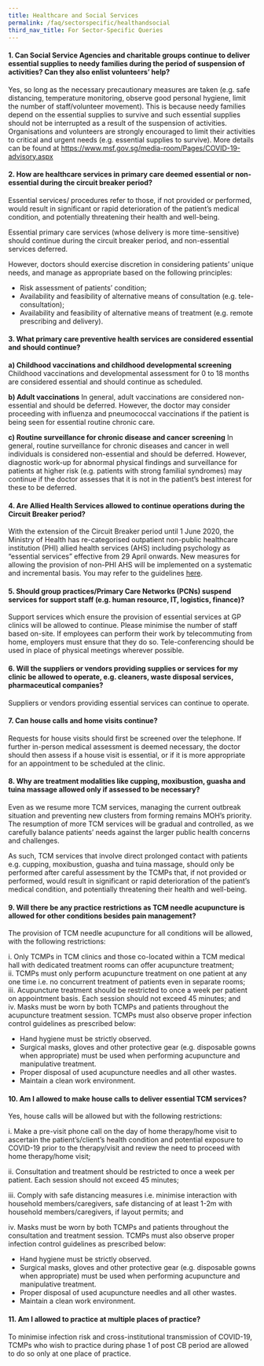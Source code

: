 ```yaml
---
title: Healthcare and Social Services
permalink: /faq/sectorspecific/healthandsocial
third_nav_title: For Sector-Specific Queries
---
```


#### **1. Can Social Service Agencies and charitable groups continue to deliver essential supplies to needy families during the period of suspension of activities? Can they also enlist volunteers’ help?**
Yes, so long as the necessary precautionary measures are taken (e.g. safe distancing, temperature monitoring, observe good personal hygiene, limit the number of staff/volunteer movement). This is because needy families depend on the essential supplies to survive and such essential supplies should not be interrupted as a result of the suspension of activities. Organisations and volunteers are strongly encouraged to limit their activities to critical and urgent needs (e.g. essential supplies to survive). More details can be found at <a href="https://www.msf.gov.sg/media-room/Pages/COVID-19-advisory.aspx" target="_blank">https://www.msf.gov.sg/media-room/Pages/COVID-19-advisory.aspx</a>

#### **2. How are healthcare services in primary care deemed essential or non-essential during the circuit breaker period?**
Essential services/ procedures refer to those, if not provided or performed, would result in significant or rapid deterioration of the patient’s medical condition, and potentially threatening their health and well-being.

Essential primary care services (whose delivery is more time-sensitive) should continue during the circuit breaker period, and non-essential services deferred.

However, doctors should exercise discretion in considering patients’ unique needs, and manage as appropriate based on the following principles:
- Risk assessment of patients’ condition;
- Availability and feasibility of alternative means of consultation (e.g. tele-consultation);
- Availability and feasibility of alternative means of treatment (e.g. remote prescribing and delivery).

#### **3. What primary care preventive health services are considered essential and should continue?**
**a) Childhood vaccinations and childhood developmental screening**
Childhood vaccinations and developmental assessment for 0 to 18 months are considered essential and should continue as scheduled. 

**b) Adult vaccinations**
In general, adult vaccinations are considered non-essential and should be deferred. However, the doctor may consider proceeding with influenza and pneumococcal vaccinations if the patient is being seen for essential routine chronic care. 

**c) Routine surveillance for chronic disease and cancer screening**
In general, routine surveillance for chronic diseases and cancer in well individuals is considered non-essential and should be deferred. However, diagnostic work-up for abnormal physical findings and surveillance for patients at higher risk (e.g. patients with strong familial syndromes) may continue if the doctor assesses that it is not in the patient’s best interest for these to be deferred. 

#### **4. Are Allied Health Services allowed to continue operations during the Circuit Breaker period?**
With the extension of the Circuit Breaker period until 1 June 2020, the Ministry of Health has re-categorised outpatient non-public healthcare institution (PHI) allied health services (AHS) including psychology as “essential services” effective from 29 April onwards. New measures for allowing the provision of non-PHI AHS will be implemented on a systematic and incremental basis. You may refer to the guidelines <a href="https://covid.gobusiness.gov.sg/essentialservices/healthandsocialservices/" target="_blank">here</a>.

#### **5. Should group practices/Primary Care Networks (PCNs) suspend services for support staff (e.g. human resource, IT, logistics, finance)?**
Support services which ensure the provision of essential services at GP clinics will be allowed to continue. Please minimise the number of staff based on-site. If employees can perform their work by telecommuting from home, employers must ensure that they do so. Tele-conferencing should be used in place of physical meetings wherever possible.

#### **6. Will the suppliers or vendors providing supplies or services for my clinic be allowed to operate, e.g. cleaners, waste disposal services, pharmaceutical companies?**
Suppliers or vendors providing essential services can continue to operate.

#### **7. Can house calls and home visits continue?**
Requests for house visits should first be screened over the telephone. If further in-person medical assessment is deemed necessary, the doctor should then assess if a house visit is essential, or if it is more appropriate for an appointment to be scheduled at the clinic.

#### **8. Why are treatment modalities like cupping, moxibustion, guasha and tuina massage allowed only if assessed to be necessary?**
Even as we resume more TCM services, managing the current outbreak situation and preventing new clusters from forming remains MOH’s priority. The resumption of more TCM services will be gradual and controlled, as we carefully balance patients’ needs against the larger public health concerns and challenges.

As such, TCM services that involve direct prolonged contact with patients e.g. cupping, moxibustion, guasha and tuina massage, should only be performed after careful assessment by the TCMPs that, if not provided or performed, would result in significant or rapid deterioration of the patient’s medical condition, and potentially threatening their health and well-being.

#### **9. Will there be any practice restrictions as TCM needle acupuncture is allowed for other conditions besides pain management?**
The provision of TCM needle acupuncture for all conditions will be allowed, with the following restrictions:

i. Only TCMPs in TCM clinics and those co-located within a TCM medical hall with dedicated treatment rooms can offer acupuncture treatment;<br>
ii. TCMPs must only perform acupuncture treatment on one patient at any one time i.e. no concurrent treatment of patients even in separate rooms;<br>
iii. Acupuncture treatment should be restricted to once a week per patient on appointment basis. Each session should not exceed 45 minutes; and<br>
iv. Masks must be worn by both TCMPs and patients throughout the acupuncture treatment session. TCMPs must also observe proper infection control guidelines as prescribed below:
- Hand hygiene must be strictly observed.
- Surgical masks, gloves and other protective gear (e.g. disposable gowns when appropriate) must be used when performing acupuncture and manipulative treatment.
- Proper disposal of used acupuncture needles and all other wastes.
- Maintain a clean work environment.

#### **10. Am I allowed to make house calls to deliver essential TCM services?**
Yes, house calls will be allowed but with the following restrictions:

i. Make a pre-visit phone call on the day of home therapy/home visit to ascertain the patient’s/client’s health condition and potential exposure to COVID-19 prior to the therapy/visit and review the need to proceed with home therapy/home visit;

ii. Consultation and treatment should be restricted to once a week per patient. Each session should not exceed 45 minutes;

iii. Comply with safe distancing measures i.e. minimise interaction with household members/caregivers, safe distancing of at least 1-2m with household members/caregivers, if layout permits; and

iv. Masks must be worn by both TCMPs and patients throughout the consultation and treatment session. TCMPs must also observe proper infection control guidelines as prescribed below: 
- Hand hygiene must be strictly observed.
- Surgical masks, gloves and other protective gear (e.g. disposable gowns when appropriate) must be used when performing acupuncture and manipulative treatment.
- Proper disposal of used acupuncture needles and all other wastes.
- Maintain a clean work environment.

#### **11. Am I allowed to practice at multiple places of practice?**
To minimise infection risk and cross-institutional transmission of COVID-19, TCMPs who wish to practice during phase 1 of post CB period are allowed to do so only at one place of practice.
